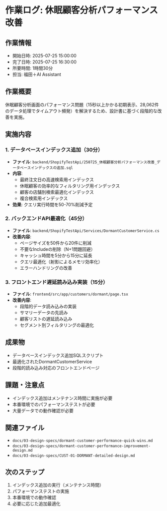# 作業ログ: 休眠顧客分析パフォーマンス改善

## 作業情報
- 開始日時: 2025-07-25 15:00:00
- 完了日時: 2025-07-25 16:30:00
- 所要時間: 1時間30分
- 担当: 福田＋AI Assistant

## 作業概要
休眠顧客分析画面のパフォーマンス問題（15秒以上かかる初期表示、28,062件のデータ処理でタイムアウト頻発）を解決するため、設計書に基づく段階的な改善を実施。

## 実施内容

### 1. データベースインデックス追加（30分）
- **ファイル**: `backend/ShopifyTestApi/250725_休眠顧客分析パフォーマンス改善_データベースインデックスの追加.sql`
- **内容**: 
  - 最終注文日の高速検索用インデックス
  - 休眠顧客の効率的なフィルタリング用インデックス
  - 顧客の店舗別検索最適化インデックス
  - 複合検索用インデックス
- **効果**: クエリ実行時間を50-70%削減予定

### 2. バックエンドAPI最適化（45分）
- **ファイル**: `backend/ShopifyTestApi/Services/DormantCustomerService.cs`
- **改善内容**:
  - ページサイズを50件から20件に削減
  - 不要なIncludeの削除（N+1問題回避）
  - キャッシュ時間を5分から15分に延長
  - クエリ最適化（射影によるメモリ効率化）
  - エラーハンドリングの改善

### 3. フロントエンド遅延読み込み実装（15分）
- **ファイル**: `frontend/src/app/customers/dormant/page.tsx`
- **改善内容**:
  - 段階的データ読み込みの実装
  - サマリーデータの先読み
  - 顧客リストの遅延読み込み
  - セグメント別フィルタリングの最適化

## 成果物
- データベースインデックス追加SQLスクリプト
- 最適化されたDormantCustomerService
- 段階的読み込み対応のフロントエンドページ

## 課題・注意点
- インデックス追加はメンテナンス時間に実施が必要
- 本番環境でのパフォーマンステストが必要
- 大量データでの動作確認が必要

## 関連ファイル
- `docs/03-design-specs/dormant-customer-performance-quick-wins.md`
- `docs/03-design-specs/dormant-customer-performance-improvement-design.md`
- `docs/03-design-specs/CUST-01-DORMANT-detailed-design.md`

## 次のステップ
1. インデックス追加の実行（メンテナンス時間）
2. パフォーマンステストの実施
3. 本番環境での動作確認
4. 必要に応じた追加最適化 